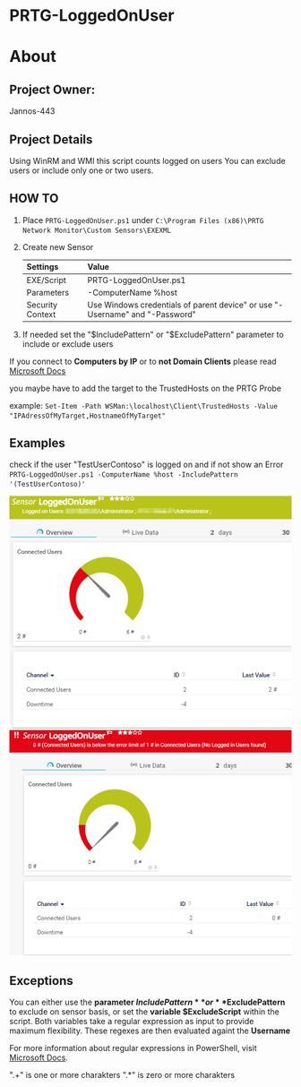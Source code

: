 # PRTG-LoggedOnUser
# About

## Project Owner:

Jannos-443

## Project Details

Using WinRM and WMI this script counts logged on users
You can exclude users or include only one or two users.

## HOW TO

1. Place `PRTG-LoggedOnUser.ps1` under `C:\Program Files (x86)\PRTG Network Monitor\Custom Sensors\EXEXML`

2. Create new Sensor 

   | Settings | Value |
   | --- | --- |
   | EXE/Script | PRTG-LoggedOnUser.ps1 |
   | Parameters | -ComputerName %host |
   | Security Context | Use Windows credentials of parent device" or use "-Username" and "-Password" |
   
3. If needed set the "$IncludePattern" or "$ExcludePattern" parameter to include or exclude users


If you connect to **Computers by IP** or to **not Domain Clients** please read [Microsoft Docs](https://docs.microsoft.com/en-us/powershell/module/microsoft.powershell.core/about/about_remote_troubleshooting?view=powershell-7.1#how-to-use-an-ip-address-in-a-remote-command)

you maybe have to add the target to the TrustedHosts on the PRTG Probe 

example: `Set-Item -Path WSMan:\localhost\Client\TrustedHosts -Value "IPAdressOfMyTarget,HostnameOfMyTarget"`

## Examples
check if the user "TestUserContoso" is logged on and if not show an Error
`PRTG-LoggedOnUser.ps1 -ComputerName %host -IncludePattern '(TestUserContoso)'`

![PRTG-LoggedOnUser](media/ok.png)
![PRTG-LoggedOnUser](media/error.png)

Exceptions
------------------
You can either use the **parameter $IncludePattern** or **$ExcludePattern** to exclude on sensor basis, or set the **variable $ExcludeScript** within the script. Both variables take a regular expression as input to provide maximum flexibility. These regexes are then evaluated againt the **Username**

For more information about regular expressions in PowerShell, visit [Microsoft Docs](https://docs.microsoft.com/en-us/powershell/module/microsoft.powershell.core/about/about_regular_expressions).

".+" is one or more charakters
".*" is zero or more charakters
